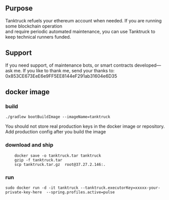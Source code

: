##  Purpose

Tanktruck refuels your ethereum account when needed. If you are running some blockchain operation  
and require periodic automated maintenance, you can use Tanktruck to keep technical runners funded. 

## Support

If you need support, of maintenance bots, or smart contracts developed—ask me.  If you like to thank me, 
send your thanks to: 0x853CE673EeE6e9FF5EE8144eF291ab31604e6D35


## docker image

### build

````shell
./gradlew bootBuildImage --imageName=tanktruck
````
You should not store real production keys in the docker image or repository.
Add production config after you build the image



### download and ship

````shell
    docker save -o tanktruck.tar tanktruck
    gzip -f tanktruck.tar
    scp tanktruck.tar.gz  root@37.27.2.146:.
````



### run

````shell
sudo docker run -d -it tanktruck --tanktruck.executorKey=xxxxx-your-private-key-here  --spring.profiles.active=pulse
````